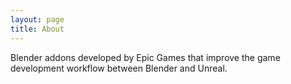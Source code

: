 ```yaml
---
layout: page
title: About
---
```


Blender addons developed by Epic Games that improve the game development workflow between Blender and Unreal.